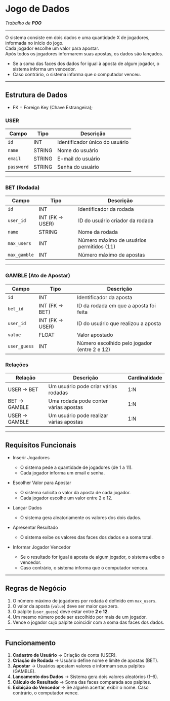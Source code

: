# Jogo de Dados

*Trabalho de **POO***

---

O sistema consiste em dois dados e uma quantidade X de jogadores, informada no início do jogo.  
Cada jogador escolhe um valor para apostar.  
Após todos os jogadores informarem suas apostas, os dados são lançados.  

- Se a soma das faces dos dados for igual à aposta de algum jogador, o sistema informa um vencedor.  
- Caso contrário, o sistema informa que o computador venceu.

---

##  Estrutura de Dados

* FK = Foreign Key (Chave Estrangeira);

### USER
| Campo | Tipo | Descrição |
|--------|------|------------|
| `id` | INT | Identificador único do usuário |
| `name` | STRING | Nome do usuário |
| `email` | STRING | E-mail do usuário |
| `password` | STRING | Senha do usuário |

---

###  BET (Rodada)
| Campo | Tipo | Descrição |
|--------|------|------------|
| `id` | INT | Identificador da rodada |
| `user_id` | INT (FK → USER) | ID do usuário criador da rodada |
| `name` | STRING | Nome da rodada |
| `max_users` | INT | Número máximo de usuários permitidos (11) |
| `max_gamble` | INT | Número máximo de apostas |

---

###  GAMBLE (Ato de Apostar)
| Campo | Tipo | Descrição |
|--------|------|------------|
| `id` | INT | Identificador da aposta |
| `bet_id` | INT (FK → BET) | ID da rodada em que a aposta foi feita |
| `user_id` | INT (FK → USER) | ID do usuário que realizou a aposta |
| `value` | FLOAT | Valor apostado |
| `user_guess` | INT | Número escolhido pelo jogador (entre 2 e 12) |

### Relações

| Relação | Descrição | Cardinalidade |
|----------|------------|----------------|
| USER → BET | Um usuário pode criar várias rodadas | 1:N |
| BET → GAMBLE | Uma rodada pode conter várias apostas | 1:N |
| USER → GAMBLE | Um usuário pode realizar várias apostas | 1:N |

---

## Requisitos Funcionais

- Inserir Jogadores
   - O sistema pede a quantidade de jogadores (de 1 a 11).  
   - Cada jogador informa um email e senha.

- Escolher Valor para Apostar  
   - O sistema solicita o valor da aposta de cada jogador.  
   - Cada jogador escolhe um valor entre 2 e 12.

- Lançar Dados  
   - O sistema gera aleatoriamente os valores dos dois dados.  

- Apresentar Resultado
   - O sistema exibe os valores das faces dos dados e a soma total.  

- Informar Jogador Vencedor  
   - Se o resultado for igual à aposta de algum jogador, o sistema exibe o vencedor.  
   - Caso contrário, o sistema informa que o computador venceu.  

---

##  Regras de Negócio

1. O número máximo de jogadores por rodada é definido em `max_users`. 
2. O valor da aposta (`value`) deve ser maior que zero.  
3. O palpite (`user_guess`) deve estar entre **2 e 12**.  
4. Um mesmo número pode ser escolhido por mais de um jogador.  
5. Vence o jogador cujo palpite coincidir com a soma das faces dos dados.

---

## Funcionamento

1. **Cadastro de Usuário** → Criação de conta (USER).  
2. **Criação de Rodada** → Usuário define nome e limite de apostas (BET). 
3. **Apostar** → Usuários apostam valores e informam seus palpites (GAMBLE).
4. **Lançamento dos Dados** → Sistema gera dois valores aleatórios (1–6).
5. **Cálculo do Resultado** → Soma das faces comparada aos palpites.
6. **Exibição do Vencedor** → Se alguém acertar, exibir o nome. Caso contrário, o computador vence.

